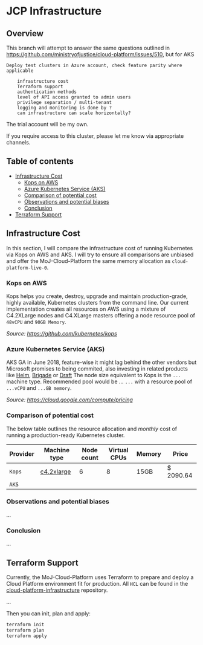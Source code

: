 # JCP Infrastructure

## Overview
This branch will attempt to answer the same questions outlined in https://github.com/ministryofjustice/cloud-platform/issues/510, but for AKS

```
Deploy test clusters in Azure account, check feature parity where applicable

    infrastructure cost
    Terraform support
    authentication methods
    level of API access granted to admin users
    privilege separation / multi-tenant
    logging and monitoring is done by ?
    can infrastructure can scale horizontally?
```

The trial account will be my own. 

If you require access to this cluster, please let me know via appropriate channels. 

## Table of contents
  * [Infrastructure Cost](#infrastructure-cost)
     * [Kops on AWS](#kops-on-aws)
     * [Azure Kubernetes Service (AKS)](#azure-kubernetes-service)
     * [Comparison of potential cost](#comparison-of-potential-cost)
     * [Observations and potential biases](#observations-and-potential-biases)
     * [Conclusion](#conclusion)
  * [Terraform Support](#terraform-support)

## Infrastructure Cost
In this section, I will compare the infrastructure cost of running Kubernetes via Kops on AWS and AKS. I will try to ensure all comparisons are unbiased and offer the MoJ-Cloud-Platform the same memory allocation as `cloud-platform-live-0`. 

### Kops on AWS
Kops helps you create, destroy, upgrade and maintain production-grade, highly available, Kubernetes clusters from the command line. Our current implementation creates all resources on AWS using a mixture of C4.2XLarge nodes and C4.XLarge masters offering a node resource pool of `48vCPU` and `90GB Memory`. 

*Source: https://github.com/kubernetes/kops*

### Azure Kubernetes Service (AKS)
AKS GA in June 2018, feature-wise it might lag behind the other vendors but Microsoft promises to being commited, also investing in related products like [Helm](https://github.com/helm/), [Brigade](https://github.com/Azure/brigade) or [Draft](https://github.com/Azure/draft)
The node size equivalent to Kops is the `...` machine type. Recommended pool would be ... `...` with a resource pool of `...vCPU` and `...GB memory`. 

*Source: https://cloud.google.com/compute/pricing*

### Comparison of potential cost
The below table outlines the resource allocation and *monthly* cost of running a production-ready Kubernetes cluster. 

Provider | Machine type | Node count | Virtual CPUs | Memory | Price
--- | --- | --- | --- | --- | --- |
`Kops` | [c4.2xlarge](https://calculator.s3.amazonaws.com/index.html) | 6 | 8 | 15GB | $ 2090.64
`AKS` | | | | | 

### Observations and potential biases
...

### Conclusion
...

## Terraform Support
Currently, the MoJ-Cloud-Platform uses Terraform to prepare and deploy a Cloud Platform environment fit for production. All `HCL` can be found in the [cloud-platform-infrastructure](https://github.com/ministryofjustice/cloud-platform-infrastructure) repository. 

...

Then you can init, plan and apply:
```bash
terraform init
terraform plan
terraform apply
```